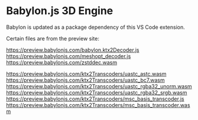# Babylon.js 3D Engine

Babylon is updated as a package dependency of this VS Code extension.

Certain files are from the preview site:

https://preview.babylonjs.com/babylon.ktx2Decoder.js
https://preview.babylonjs.com/meshopt_decoder.js
https://preview.babylonjs.com/zstddec.wasm

https://preview.babylonjs.com/ktx2Transcoders/uastc_astc.wasm
https://preview.babylonjs.com/ktx2Transcoders/uastc_bc7.wasm
https://preview.babylonjs.com/ktx2Transcoders/uastc_rgba32_unorm.wasm
https://preview.babylonjs.com/ktx2Transcoders/uastc_rgba32_srgb.wasm
https://preview.babylonjs.com/ktx2Transcoders/msc_basis_transcoder.js
https://preview.babylonjs.com/ktx2Transcoders/msc_basis_transcoder.wasm
